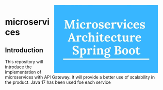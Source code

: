 <img align="right"  src="https://github.com/ozgucdlg/microservices/blob/master/microservice.png">

# microservices


## Introduction
This repository will introduce the implementation of microservices with API Gateway. It will provide a better use of scalability in the product. Java 17 has been used foe each service
